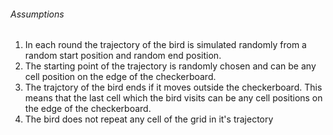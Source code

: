 ###### Assumptions

1. In each round the trajectory of the bird is simulated randomly from a random start position and random end position.
2. The starting point of the trajectory is randomly chosen and can be any cell position on the edge of the checkerboard. 
3. The trajctory of the bird ends if it moves outside the checkerboard. This means that the last cell which the bird visits can be any cell positions on the edge of the checkerboard. 
3. The bird does not repeat any cell of the grid in it's trajectory



